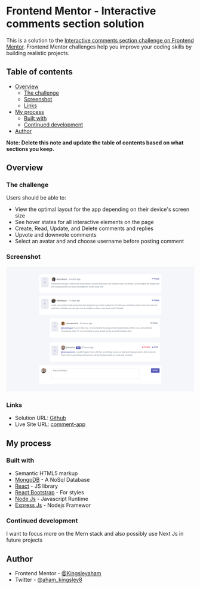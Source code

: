 # Frontend Mentor - Interactive comments section solution

This is a solution to the [Interactive comments section challenge on Frontend Mentor](https://www.frontendmentor.io/challenges/interactive-comments-section-iG1RugEG9). Frontend Mentor challenges help you improve your coding skills by building realistic projects.

## Table of contents

- [Overview](#overview)
  - [The challenge](#the-challenge)
  - [Screenshot](#screenshot)
  - [Links](#links)
- [My process](#my-process)
  - [Built with](#built-with)
  - [Continued development](#continued-development)
- [Author](#author)

**Note: Delete this note and update the table of contents based on what sections you keep.**

## Overview

### The challenge

Users should be able to:

- View the optimal layout for the app depending on their device's screen size
- See hover states for all interactive elements on the page
- Create, Read, Update, and Delete comments and replies
- Upvote and downvote comments
- Select an avatar and and choose username before posting comment

### Screenshot

![](./screenshots.png)

### Links

- Solution URL: [Github](https://github.com/Kingsleyaham/comment)
- Live Site URL: [comment-app](https://nodejs-react-comment-app.herokuapp.com/)

## My process

### Built with

- Semantic HTML5 markup
- [MongoDB](https://www.mongodb.com/) - A NoSql Database
- [React](https://reactjs.org/) - JS library
- [React Bootstrap](https://react-bootstrap.netlify.app/) - For styles
- [Node Js](https://nodejs.org/) - Javascript Runtime
- [Express Js](http://expressjs.com/) - Nodejs Framewor

### Continued development

I want to focus more on the Mern stack and also possibly use Next Js in future projects

## Author

- Frontend Mentor - [@Kingsleyaham](https://www.frontendmentor.io/profile/Kingsleyaham)
- Twitter - [@aham_kingsley8](https://twitter.com/aham_kingsley8)
